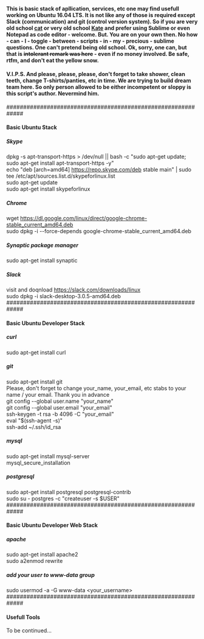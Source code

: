 #### This is basic stack of apllication, services, etc one may find usefull working on Ubuntu 16.04 LTS. It is not like any of those is required except Slack (communication) and git (control version system). So if you are very old school [cat](https://www.urbandictionary.com/define.php?term=Cat&defid=668457) or very old school [Kate](https://www.urbandictionary.com/define.php?term=Kate) and prefer using Sublime or even Notepad as code editor - welcome. But. You are on your own then. No how - can - I - toggle - between - scripts - in - my - precious - sublime questions. One can't pretend being old school. Ok, sorry, one can, but that is <s>intolerant remark was here</s> - even if no money involved. Be safe, rtfm, and don't eat the yellow snow.
#### V.I.P.S. And please, please, please, don't forget to take shower, clean teeth, change T-shirts/panties, etc in time. We are trying to build dream team here. So only person allowed to be either incompetent or sloppy is this script's author. Nevermind him.
#############################################################
#### Basic Ubuntu Stack ####
##### Skype
dpkg -s apt-transport-https > /dev/null || bash -c "sudo apt-get update; sudo apt-get install apt-transport-https -y"  
echo "deb [arch=amd64] https://repo.skype.com/deb stable main" | sudo tee /etc/apt/sources.list.d/skypeforlinux.list  
sudo apt-get update  
sudo apt-get install skypeforlinux
##### Chrome
wget https://dl.google.com/linux/direct/google-chrome-stable_current_amd64.deb  
sudo dpkg -i --force-depends google-chrome-stable_current_amd64.deb
##### Synaptic package manager
sudo apt-get install synaptic
##### Slack
visit and doqnload https://slack.com/downloads/linux  
sudo dpkg -i slack-desktop-3.0.5-amd64.deb
#############################################################
#### Basic Ubuntu Developer Stack ###
##### curl
sudo apt-get install curl
##### git
sudo apt-get install git  
Please, don't forget to change your_name, your_email, etc stabs to your name / your email. Thank you in advance  
git config --global user.name "your_name"  
git config --global user.email "your_email"  
ssh-keygen -t rsa -b 4096 -C "your_email"  
eval "$(ssh-agent -s)"  
ssh-add ~/.ssh/id_rsa
##### mysql
sudo apt-get install mysql-server  
mysql_secure_installation
##### postgresql
sudo apt-get install postgresql postgresql-contrib  
sudo su - postgres -c "createuser -s $USER" 
#############################################################
#### Basic Ubuntu Developer Web Stack ###
##### apache
sudo apt-get install apache2  
sudo a2enmod rewrite
##### add your user to www-data group
sudo usermod -a -G www-data <your_username>
#############################################################
#### Usefull Tools ###

To be continued...

